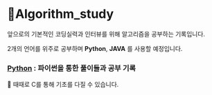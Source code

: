 # 🫡Algorithm_study

앞으로의 기본적인 코딩실력과 인터뷰를 위해 알고리즘을 공부하는 기록입니다.

2개의 언어를 위주로 공부하며 __Python__, __JAVA__ 를 사용할 예정입니다.

### [Python](https://github.com/HyNS00/Algorithm_study/tree/main/Python_sol) : 파이썬을 통한 풀이들과 공부 기록



🤔 때때로 C를 통해 기초를 다질 수 있습니다.
